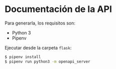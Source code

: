 # Documentación de la API

Para generarla, los requisitos son:

- Python 3
- Pipenv

Ejecutar desde la carpeta `flask`:

```bash
$ pipenv install
$ pipenv run python3 -m openapi_server
```